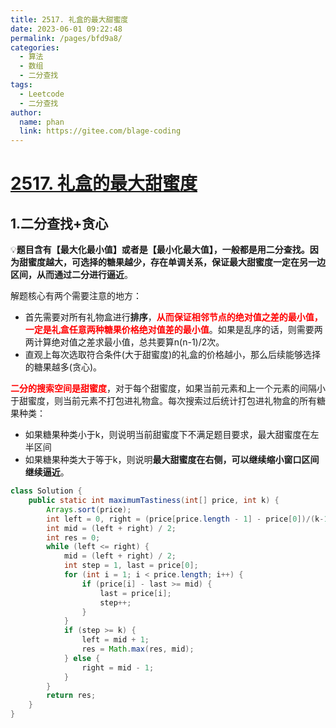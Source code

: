 ```yaml
---
title: 2517. 礼盒的最大甜蜜度
date: 2023-06-01 09:22:48
permalink: /pages/bfd9a8/
categories:
  - 算法
  - 数组
  - 二分查找
tags:
  - Leetcode
  - 二分查找
author: 
  name: phan
  link: https://gitee.com/blage-coding
---
```

# [2517. 礼盒的最大甜蜜度](https://leetcode.cn/problems/maximum-tastiness-of-candy-basket/)

## 1.二分查找+贪心

:bulb:   ​**题目含有【最大化最小值】或者是【最小化最大值】，一般都是用二分查找。因为甜蜜度越大，可选择的糖果越少，存在单调关系，保证最大甜蜜度一定在另一边区间，从而通过二分进行逼近**。

解题核心有两个需要注意的地方：

- 首先需要对所有礼物盒进行**排序**，<font color="red">**从而保证相邻节点的绝对值之差的最小值，一定是礼盒任意两种糖果价格绝对值差的最小值**</font>。如果是乱序的话，则需要两两计算绝对值之差求最小值，总共要算n(n-1)/2次。
- 直观上每次选取符合条件(大于甜蜜度)的礼盒的价格越小，那么后续能够选择的糖果越多(贪心)。

<font color="red">**二分的搜索空间是甜蜜度**</font>，对于每个甜蜜度，如果当前元素和上一个元素的间隔小于甜蜜度，则当前元素不打包进礼物盒。每次搜索过后统计打包进礼物盒的所有糖果种类：

- 如果糖果种类小于k，则说明当前甜蜜度下不满足题目要求，最大甜蜜度在左半区间
- 如果糖果种类大于等于k，则说明**最大甜蜜度在右侧，可以继续缩小窗口区间继续逼近**。

```java
class Solution {
    public static int maximumTastiness(int[] price, int k) {
        Arrays.sort(price);
        int left = 0, right = (price[price.length - 1] - price[0])/(k-1);
        int mid = (left + right) / 2;
        int res = 0;
        while (left <= right) {
            mid = (left + right) / 2;
            int step = 1, last = price[0];
            for (int i = 1; i < price.length; i++) {
                if (price[i] - last >= mid) {
                    last = price[i];
                    step++;
                }
            }
            if (step >= k) {
                left = mid + 1;
                res = Math.max(res, mid);
            } else {
                right = mid - 1;
            }
        }
        return res;
    }
}
```